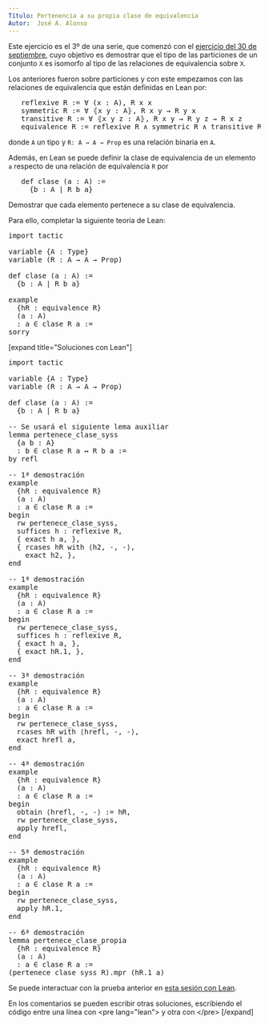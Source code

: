 ```yaml
---
Título: Pertenencia a su propia clase de equivalencia
Autor:  José A. Alonso
---
```


Este ejercicio es el 3º de una serie, que comenzó con el [ejercicio del 30 de septiembre](https://bit.ly/2YfsvBZ), cuyo objetivo es demostrar que el tipo de las particiones de un conjunto `X` es isomorfo al tipo de las relaciones de equivalencia sobre `X`.

Los anteriores fueron sobre particiones y con este empezamos con las relaciones de equivalencia que están
definidas en Lean por:
<pre lang="text">
   reflexive R := ∀ (x : A), R x x
   symmetric R := ∀ ⦃x y : A⦄, R x y → R y x
   transitive R := ∀ ⦃x y z : A⦄, R x y → R y z → R x z
   equivalence R := reflexive R ∧ symmetric R ∧ transitive R
</pre>
donde `A` un tipo y `R: A → A → Prop` es una relación binaria en `A`.

Además, en Lean se puede definir la clase de equivalencia de un elemento `a` respecto de una relación de equivalencia `R` por
<pre lang="text">
   def clase (a : A) :=
     {b : A | R b a}
</pre>

Demostrar que cada elemento pertenece a su clase de equivalencia.

Para ello, completar la siguiente teoría de Lean:

<pre lang="lean">
import tactic

variable {A : Type}
variable (R : A → A → Prop)

def clase (a : A) :=
  {b : A | R b a}

example
  {hR : equivalence R}
  (a : A)
  : a ∈ clase R a :=
sorry
</pre>

[expand title="Soluciones con Lean"]

<pre lang="lean">
import tactic

variable {A : Type}
variable (R : A → A → Prop)

def clase (a : A) :=
  {b : A | R b a}

-- Se usará el siguiente lema auxiliar
lemma pertenece_clase_syss
  {a b : A}
  : b ∈ clase R a ↔ R b a :=
by refl

-- 1ª demostración
example
  {hR : equivalence R}
  (a : A)
  : a ∈ clase R a :=
begin
  rw pertenece_clase_syss,
  suffices h : reflexive R,
  { exact h a, },
  { rcases hR with ⟨h2, -, -⟩,
    exact h2, },
end

-- 1ª demostración
example
  {hR : equivalence R}
  (a : A)
  : a ∈ clase R a :=
begin
  rw pertenece_clase_syss,
  suffices h : reflexive R,
  { exact h a, },
  { exact hR.1, },
end

-- 3ª demostración
example
  {hR : equivalence R}
  (a : A)
  : a ∈ clase R a :=
begin
  rw pertenece_clase_syss,
  rcases hR with ⟨hrefl, -, -⟩,
  exact hrefl a,
end

-- 4ª demostración
example
  {hR : equivalence R}
  (a : A)
  : a ∈ clase R a :=
begin
  obtain ⟨hrefl, -, -⟩ := hR,
  rw pertenece_clase_syss,
  apply hrefl,
end

-- 5ª demostración
example
  {hR : equivalence R}
  (a : A)
  : a ∈ clase R a :=
begin
  rw pertenece_clase_syss,
  apply hR.1,
end

-- 6ª demostración
lemma pertenece_clase_propia
  {hR : equivalence R}
  (a : A)
  : a ∈ clase R a :=
(pertenece_clase_syss R).mpr (hR.1 a)
</pre>

Se puede interactuar con la prueba anterior en <a href="https://leanprover-community.github.io/lean-web-editor/#url=https://raw.githubusercontent.com/jaalonso/Calculemus/main/src/???" rel="noopener noreferrer" target="_blank">esta sesión con Lean</a>.

En los comentarios se pueden escribir otras soluciones, escribiendo el código entre una línea con &#60;pre lang=&quot;lean&quot;&#62; y otra con &#60;/pre&#62;
[/expand]
